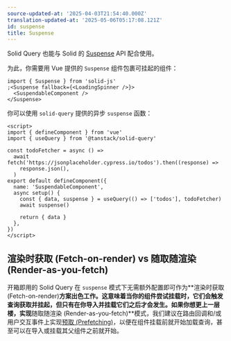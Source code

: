 ```yaml
---
source-updated-at: '2025-04-03T21:54:40.000Z'
translation-updated-at: '2025-05-06T05:17:08.121Z'
id: suspense
title: Suspense
---
```


Solid Query 也能与 Solid 的 [Suspense](https://docs.solidjs.com/reference/components/suspense) API 配合使用。

为此，你需要用 Vue 提供的 `Suspense` 组件包裹可挂起的组件：

```tsx
import { Suspense } from 'solid-js'
;<Suspense fallback={<LoadingSpinner />}>
  <SuspendableComponent />
</Suspense>
```

你可以使用 `solid-query` 提供的异步 `suspense` 函数：

```vue
<script>
import { defineComponent } from 'vue'
import { useQuery } from '@tanstack/solid-query'

const todoFetcher = async () =>
  await fetch('https://jsonplaceholder.cypress.io/todos').then((response) =>
    response.json(),
  )
export default defineComponent({
  name: 'SuspendableComponent',
  async setup() {
    const { data, suspense } = useQuery(() => ['todos'], todoFetcher)
    await suspense()

    return { data }
  },
})
</script>
```

## 渲染时获取 (Fetch-on-render) vs 随取随渲染 (Render-as-you-fetch)

开箱即用的 Solid Query 在 `suspense` 模式下无需额外配置即可作为**渲染时获取 (Fetch-on-render)**方案出色工作。这意味着当你的组件尝试挂载时，它们会触发查询获取并挂起，但只有在你导入并挂载它们之后才会发生。如果你想更上一层楼，实现**随取随渲染 (Render-as-you-fetch)**模式，我们建议在路由回调和/或用户交互事件上实现[预取 (Prefetching)](../prefetching)，以便在组件挂载前就开始加载查询，甚至可以在导入或挂载其父组件之前就开始。
